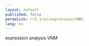 ```yaml
---
layout: default
published: false
permalink: /v3_1/es/expression/VNM/
lang: es
---
```


expression analysis VNM
